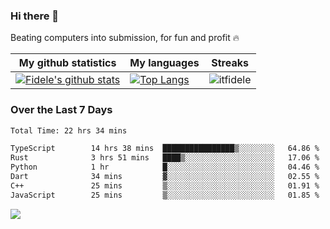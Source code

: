 ### Hi there 👋
<p>Beating computers into submission, for fun and profit 🔥</p>

|My github statistics|My languages|Streaks|
|-|-|-|
|[![Fidele's github stats](https://github-readme-stats.vercel.app/api?username=itfidele&count_private=true&show_icons=true&theme=dark&hide_title=true)](https://github.com/itfidele)|[![Top Langs](https://github-readme-stats.vercel.app/api/top-langs/?username=itfidele&show_icons=true&langs_count=8&theme=dark&layout=compact&hide_title=true)](https://github.com/itfidele)|![itfidele](https://github-readme-streak-stats.herokuapp.com/?user=itfidele&theme=dark)

### Over the Last 7 Days
<!--START_SECTION:waka-->

```txt
Total Time: 22 hrs 34 mins

TypeScript        14 hrs 38 mins  ████████████████▒░░░░░░░░   64.86 %
Rust              3 hrs 51 mins   ████▒░░░░░░░░░░░░░░░░░░░░   17.06 %
Python            1 hr            █░░░░░░░░░░░░░░░░░░░░░░░░   04.46 %
Dart              34 mins         ▓░░░░░░░░░░░░░░░░░░░░░░░░   02.55 %
C++               25 mins         ▒░░░░░░░░░░░░░░░░░░░░░░░░   01.91 %
JavaScript        25 mins         ▒░░░░░░░░░░░░░░░░░░░░░░░░   01.85 %
```

<!--END_SECTION:waka-->

![](https://komarev.com/ghpvc/?username=itfidele)
